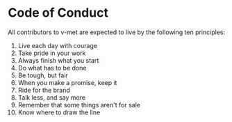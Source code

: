 # Code of Conduct

All contributors to v-met are
expected to live by the following ten principles:

1. Live each day with courage
2. Take pride in your work
3. Always finish what you start
4. Do what has to be done
5. Be tough, but fair
6. When you make a promise, keep it
7. Ride for the brand
8. Talk less, and say more
9. Remember that some things aren't for sale
10. Know where to draw the line
